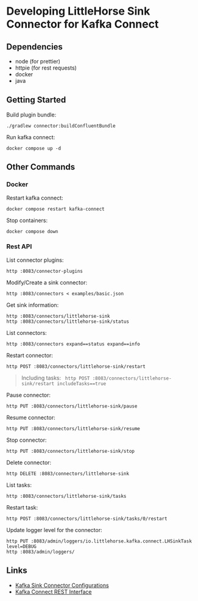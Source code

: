 # Developing LittleHorse Sink Connector for Kafka Connect

## Dependencies

- node (for prettier)
- httpie (for rest requests)
- docker
- java

## Getting Started

Build plugin bundle:

```shell
./gradlew connector:buildConfluentBundle
```

Run kafka connect:

```shell
docker compose up -d
```

## Other Commands

### Docker

Restart kafka connect:

```shell
docker compose restart kafka-connect
```

Stop containers:

```shell
docker compose down
```

### Rest API

List connector plugins:

```shell
http :8083/connector-plugins
```

Modify/Create a sink connector:

```shell
http :8083/connectors < examples/basic.json
```

Get sink information:

```shell
http :8083/connectors/littlehorse-sink
http :8083/connectors/littlehorse-sink/status
```

List connectors:

```shell
http :8083/connectors expand==status expand==info
```

Restart connector:

```shell
http POST :8083/connectors/littlehorse-sink/restart
```

> Including tasks: `
http POST :8083/connectors/littlehorse-sink/restart includeTasks==true`

Pause connector:

```shell
http PUT :8083/connectors/littlehorse-sink/pause
```

Resume connector:

```shell
http PUT :8083/connectors/littlehorse-sink/resume
```

Stop connector:

```shell
http PUT :8083/connectors/littlehorse-sink/stop
```

Delete connector:

```shell
http DELETE :8083/connectors/littlehorse-sink
```

List tasks:

```shell
http :8083/connectors/littlehorse-sink/tasks
```

Restart task:

```shell
http POST :8083/connectors/littlehorse-sink/tasks/0/restart
```

Update logger level for the connector:

```shell
http PUT :8083/admin/loggers/io.littlehorse.kafka.connect.LHSinkTask level=DEBUG
http :8083/admin/loggers/
```

## Links

- [Kafka Sink Connector Configurations](https://docs.confluent.io/platform/current/installation/configuration/connect/sink-connect-configs.html)
- [Kafka Connect REST Interface](https://docs.confluent.io/platform/current/connect/references/restapi.html)
